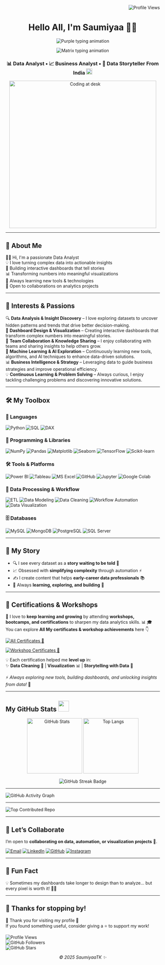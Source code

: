 <!-- Profile views top-right --> 
<p align="right">
<img src="https://komarev.com/ghpvc/?username=SaumiyaaTK&label=Profile%20Views&color=0e75b6&style=flat" alt="Profile Views" />
</p>

<!-- Header -->
<h1 align="center"> Hello All, I'm Saumiyaa 👩‍💻</h1>

<!-- Purple-style animated intro -->
<p align="center"> 
<img src="https://readme-typing-svg.demolab.com?font=Fira+Code&weight=500&size=20&pause=1000&color=A020F0&center=true&vCenter=true&width=480&lines=Welcome+to+My+Journey+of+Learning+&+Growth;" alt="Purple typing animation" /> 
</p>

<!-- Matrix-style animated intro --> 
<p align="center"> 
<img src="https://readme-typing-svg.demolab.com?font=Fira+Code&weight=500&size=20&pause=1000&color=39FF14&center=true&vCenter=true&width=420&lines=Simplifying+Complexity;Turning+raw+data+into+insights+%F0%9F%92%BB" alt="Matrix typing animation" /> 
</p>

<!-- Subtitle with India flag -->
<h3 align="center">
  📊 Data Analyst • 📈 Business Analyst • 📖 Data Storyteller From India
  <img src="https://flagcdn.com/w40/in.png" width="20" alt="India Flag"> 
</h3>
  
<!-- Workspace image -->
<p align="center">
  <img src="https://i.pinimg.com/originals/f9/13/57/f9135788c6aeeec438abb986f283936c.gif" alt="Coding at desk" width="480"/>
</p>

---

## 🧠 About Me

🙋‍♀️ Hi, I'm a passionate Data Analyst  
💡 I love turning complex data into actionable insights  
🚀 Building interactive dashboards that tell stories  
📊 Transforming numbers into meaningful visualizations  
🌱 Always learning new tools & technologies  
🤝 Open to collaborations on analytics projects  

---

## 🌟 Interests & Passions

🔍 **Data Analysis & Insight Discovery** – I love exploring datasets to uncover hidden patterns and trends that drive better decision-making.  
🎨 **Dashboard Design & Visualization** – Creating interactive dashboards that transform complex numbers into meaningful stories.  
🤝 **Team Collaboration & Knowledge Sharing** – I enjoy collaborating with teams and sharing insights to help others grow.  
🌱 **Machine Learning & AI Exploration** – Continuously learning new tools, algorithms, and AI techniques to enhance data-driven solutions.  
📊 **Business Intelligence & Strategy** – Leveraging data to guide business strategies and improve operational efficiency.  
💡 **Continuous Learning & Problem Solving** – Always curious, I enjoy tackling challenging problems and discovering innovative solutions.  

---

## 🛠️ My Toolbox 

### 📝 Languages
![Python](https://img.shields.io/badge/Python-3776AB?style=for-the-badge&logo=python&logoColor=white)
![SQL](https://img.shields.io/badge/SQL-336791?style=for-the-badge&logo=postgresql&logoColor=white)
![DAX](https://img.shields.io/badge/DAX-ffc107?style=for-the-badge&logo=power-bi&logoColor=black)

### 🐍 Programming & Libraries
![NumPy](https://img.shields.io/badge/Numpy-013243?style=for-the-badge&logo=numpy&logoColor=white)
![Pandas](https://img.shields.io/badge/Pandas-150458?style=for-the-badge&logo=pandas&logoColor=white)
![Matplotlib](https://img.shields.io/badge/Matplotlib-003B57?style=for-the-badge&logo=plotly&logoColor=white)
![Seaborn](https://img.shields.io/badge/Seaborn-0077B6?style=for-the-badge&logo=python&logoColor=white)
![TensorFlow](https://img.shields.io/badge/TensorFlow-FF6F00?style=for-the-badge&logo=tensorflow&logoColor=white)
![Scikit-learn](https://img.shields.io/badge/Scikit--Learn-F7931E?style=for-the-badge&logo=scikit-learn&logoColor=white)

### 🛠 Tools & Platforms
![Power BI](https://img.shields.io/badge/Power%20BI-F2C811?style=for-the-badge&logo=powerbi&logoColor=black)
![Tableau](https://img.shields.io/badge/Tableau-E97627?style=for-the-badge&logo=tableau&logoColor=white)
![MS Excel](https://img.shields.io/badge/Microsoft%20Excel-217346?style=for-the-badge&logo=microsoft-excel&logoColor=white)
![GitHub](https://img.shields.io/badge/GitHub-181717?style=for-the-badge&logo=github&logoColor=white)
![Jupyter](https://img.shields.io/badge/Jupyter-F37626?style=for-the-badge&logo=jupyter&logoColor=white)
![Google Colab](https://img.shields.io/badge/Google%20Colab-F9AB00?style=for-the-badge&logo=googlecolab&logoColor=black)

### 🔄 Data Processing & Workflow
![ETL](https://img.shields.io/badge/ETL-4A90E2?style=for-the-badge&logo=data:image/svg+xml;base64,PHN2ZyBmaWxsPSJ3aGl0ZSIgdmlld0JveD0iMCAwIDI0IDI0IiB4bWxucz0iaHR0cDovL3d3dy53My5vcmcvMjAwMC9zdmciPjxwYXRoIGQ9Ik0xMiAyYTggOCAwIDEgMCAwIDE2IDggOCAwIDAgMCAwLTE2em0wIDE0YTYgNiAwIDEgMSAwLTEyIDYgNiAwIDAgMSAwIDEyem0tMS05aDJ2NkgxMnoiLz48L3N2Zz4=)
![Data Modeling](https://img.shields.io/badge/Data%20Modeling-8E44AD?style=for-the-badge&logo=databricks&logoColor=white)
![Data Cleaning](https://img.shields.io/badge/Data%20Cleaning-27AE60?style=for-the-badge&logo=apache-spark&logoColor=white)
![Workflow Automation](https://img.shields.io/badge/Workflow%20Automation-FF5733?style=for-the-badge&logo=airflow&logoColor=white)
![Data Visualization](https://img.shields.io/badge/Data%20Visualization-DA4453?style=for-the-badge&logo=tableau&logoColor=white)

### 🗄 Databases
![MySQL](https://img.shields.io/badge/MySQL-4479A1?style=for-the-badge&logo=mysql&logoColor=white)
![MongoDB](https://img.shields.io/badge/MongoDB-47A248?style=for-the-badge&logo=mongodb&logoColor=white)
![PostgreSQL](https://img.shields.io/badge/PostgreSQL-4169E1?style=for-the-badge&logo=postgresql&logoColor=white)
![SQL Server](https://img.shields.io/badge/SQL%20Server-CC2927?style=for-the-badge&logo=microsoftsqlserver&logoColor=white)

---

## 🌟 My Story 

- 🔍 I see every dataset as a **story waiting to be told** 📖  
- 📈 Obsessed with **simplifying complexity** through automation ⚡  
- ✍️ I create content that helps **early-career data professionals** 📚  
- 🧩 Always **learning, exploring, and building** 🚀  

---

## 🏅 Certifications & Workshops  

📜 I love to **keep learning and growing** by attending **workshops, bootcamps, and certifications** to sharpen my data analytics skills. 📊 
🎓 You can explore **All My certificates & workshop achievements** here 👇

[![All Certificates 🌟](https://img.shields.io/badge/All%20Certificates-%F0%9F%8C%9F-purple?style=for-the-badge&logo=read-the-docs)](Certifications/)

[![Workshop Certificates 🌟](https://img.shields.io/badge/Workshop%20Certificates-%F0%9F%8C%9F-purple?style=for-the-badge&logo=read-the-docs)](Workshop/)

💡 Each certification helped me **level up** in:  
✨ **Data Cleaning** 🧹 | **Visualization** 📊 | **Storytelling with Data** 📖  

⚡ _Always exploring new tools, building dashboards, and unlocking insights from data!_ 🔑  

---

## My GitHub Stats  <img src = "https://i.pinimg.com/originals/65/c4/f4/65c4f452571be1261e9c623f7da488ac.gif" width = 35px> 

<div align="center">

  <!-- GitHub Stats -->
  <img src="https://github-readme-stats.vercel.app/api?username=SaumiyaaTK&show_icons=true&locale=en&theme=vue&hide_border=true" alt="GitHub Stats" height="180" />

  <!-- Top Languages -->
  <img src="https://github-readme-stats.vercel.app/api/top-langs?username=SaumiyaaTK&show_icons=true&locale=en&layout=compact&theme=vue&hide_border=true" alt="Top Langs" height="180" />

  <!-- Contribution Streak -->
  ![GitHub Streak Badge](https://img.shields.io/badge/GitHub%20Streak-Active-purple?logo=github&style=for-the-badge)
  
</div>

---

  <!-- Activity Graph -->
  <img src="https://github-readme-activity-graph.vercel.app/graph?username=SaumiyaaTK&theme=react-dark&hide_border=true" alt="GitHub Activity Graph" />
  
---

  <!-- Top Contributed Repo -->
  <img src="https://github-contributor-stats.vercel.app/api?username=SaumiyaaTK&&limit=5&theme=flat&combine_all_yearly_contributions=true" alt="Top Contributed Repo" />

---

## 🤝 Let’s Collaborate  

I’m open to **collaborating on data, automation, or visualization projects** 🤝.  

[![Email](https://img.shields.io/badge/Email-Send-red?style=for-the-badge&logo=gmail)](mailto:saumiyaakannan@gmail.com)
[![LinkedIn](https://img.shields.io/badge/LINKEDIN-PROFILE-0077B5?style=for-the-badge&logo=linkedin)](https://linkedin.com/in/saumiyaa-t-k)
[![GitHub](https://img.shields.io/badge/GitHub-Profile-black?style=for-the-badge&logo=github)](https://github.com/SaumiyaaTK)
[![Instagram](https://img.shields.io/badge/Instagram-Profile-E4405F?style=for-the-badge&logo=instagram&logoColor=white)](https://www.instagram.com/_saumi.teddy_/)

---

## 🎯 Fun Fact  

💡 Sometimes my dashboards take longer to design than to analyze… but every pixel is worth it! 🎨😄  

---

## 🚀 Thanks for stopping by!  

🙏 Thank you for visiting my profile 💖  
If you found something useful, consider giving a ⭐ to support my work!  

![Profile Views](https://komarev.com/ghpvc/?username=SaumiyaaTK&color=blue&style=flat-square)  
![GitHub Followers](https://img.shields.io/github/followers/SaumiyaaTK?label=Follow&style=social)  
![GitHub Stars](https://img.shields.io/github/stars/SaumiyaaTK?affiliations=OWNER%2CCOLLABORATOR&style=social)  

<p align="center"><em>© 2025 SaumiyaaTK ✨</em></p>  
